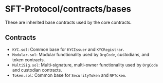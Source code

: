 # SFT-Protocol/contracts/bases

These are inherited base contracts used by the core contracts.

## Contracts

* `KYC.sol`: Common base for `KYCIssuer` and `KYCRegistrar`.
* `Modular.sol`: Modular functionality used by `OrgCode`, custodians, and token contracts.
* `MultiSig.sol`: Multi-signature, multi-owner functionality used by `OrgCode` and custodian contracts.
* `Token.sol`: Common base for `SecurityToken` and `NFToken`.
